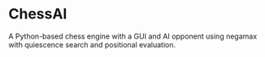 # ChessAI
A Python-based chess engine with a GUI and AI opponent using negamax with quiescence search and positional evaluation.
